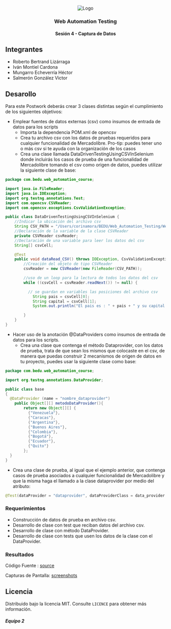 <!-- PROJECT LOGO -->
<br />
<p align="center">
  <a>
    <img src="https://upload.wikimedia.org/wikipedia/commons/4/43/Cognizant_logo_2022.svg" alt="Logo">
  </a>

<h3 align="center">Web Automation Testing</h3>
<h4 align="center">Sesión 4 - Captura de Datos</h4>

## Integrantes

* Roberto Bertrand Lizárraga
* Iván Montiel Cardona
* Mungarro Echeverría Héctor
* Salmerón González Victor

## Desarollo
Para este Postwork deberás crear 3 clases distintas según el cumplimiento de los siguientes objetivos:

* Emplear fuentes de datos externas (csv) como insumos de entrada de datos para los scripts
	* Importa la dependencia POM.xml de opencsv
	* Crea tu archivo csv con los datos de pruebas requeridos para cualquier funcionalidad de Mercadolibre. Pro-tip: puedes tener uno o más csv si te ayuda con la organización de los casos
	* Crea una clase llamada DataDrivenTestingUsingCSVInSelenium donde incluirás los casos de prueba de una funcionalidad de Mercadolibre tomando el csv como origen de datos, puedes utilizar la siguiente clase de base:
```java
package com.bedu.web_automation_course;

import java.io.FileReader;
import java.io.IOException;
import org.testng.annotations.Test;
import com.opencsv.CSVReader;
import com.opencsv.exceptions.CsvValidationException;

public class DataDrivenTestingUsingCSVInSelenium {  
    //Indicar la ubicación del archivo csv
    String CSV_PATH = "/Users/corinamora/BEDU/Web_Automation_Testing/Web-Automation-Testing-2022/test.csv";
    //Declaración de la variable de la clase CSVReader
    private CSVReader csvReader;
    //Declaración de una variable para leer los datos del csv
    String[] csvCell;

    @Test
    public void dataRead_CSV() throws IOException, CsvValidationException {
        //Creación del objeto de tipo CSVReader
        csvReader = new CSVReader(new FileReader(CSV_PATH));

        //uso de un loop para la lectura de todos los datos del csv 
        while ((csvCell = csvReader.readNext()) != null) {

          // se guardan en variables las posiciones del archivo csv
            String pais = csvCell[0];
            String capital = csvCell[1];
            System.out.println("El pais es : " + pais + " y su capital es :" + capital);

        }
    }
}
```
* Hacer uso de la anotación @DataProviders como insumos de entrada de datos para los scripts.
	* Crea una clase que contenga el método Dataprovider, con los datos de prueba, trata de que sean los mismos que colocaste en el csv, de manera que puedas construir 2 mecanismos de origen de datos en tu proyecto, puedes usar la siguiente clase como base:

```java
package com.bedu.web_automation_course;

import org.testng.annotations.DataProvider;

public class base
{
  @DataProvider (name = "nombre_dataprovider")
    public Object[][] metodoDataProvider(){
	    return new Object[][] {
	      {"Venezuela"}, 
	      {"Caracas"},
	      {"Argentina"},
	      {"Buenos Aires"},
	      {"Colombia"}, 
	      {"Bogotá"},
	      {"Ecuador"}, 
	      {"Quito"}
		};
  }
}
```

* Crea una clase de prueba, al igual que el ejemplo anterior, que contenga casos de prueba asociados a cualquier funcionalidad de Mercadolibre y que la misma haga el llamado a la clase dataprovider por medio del atributo:
```java
@Test(dataProvider = "dataprovider", dataProviderClass = data_provider.class)
```

### Requerimientos

* Construcción de datos de prueba en archivo csv.
* Desarrollo de clase con test que reciban datos del archivo csv.
* Desarrollo de clase con método DataProvider.
* Desarrollo de clase con tests que usen los datos de la clase con el DataProvider.

### Resultados

Código Fuente : [source](https://github.com/begeistert/WebAutomationPostworks/raw/main/Sesion%204/Sesion04Modulo03Complemento.zip)

Capturas de Pantalla: [screenshots](https://github.com/begeistert/WebAutomationPostworks/blob/main/Sesion%204/Sesion04Postwork.docx)


## Licencia
Distribuido bajo la licencia MIT. Consulte `LICENCE` para obtener más información.

##### Equipo 2
